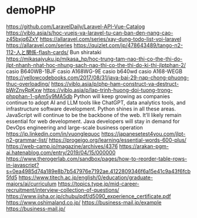 # demoPHP
https://github.com/LaravelDaily/Laravel-API-Vue-Catalog
https://viblo.asia/s/hoc-vuejs-va-laravel-tu-can-ban-den-nang-cao-z45bxjq6ZxY
https://allaravel.com/series/xay-dung-todo-list-voi-laravel
https://allaravel.com/series
https://quizlet.com/jp/478643489/tango-n2-112-人と関係-flash-cards/
Bun shirataki
https://mikasajyuku.jp/mikasa_hp/hoc-trung-tam-nao-thi-co-the-thi-do-jlpt-nhanh-nhat-hoc-nhung-sach-nao-thi-co-the-thi-do-ki-thi-jlptphan-2/
casio B640WB-1BJF
casio A168WG-9E
casio b640wd
casio A168-WEGB
https://yellowcodebooks.com/2017/08/31/java-bai-29-nap-chong-phuong-thuc-overloading/
https://viblo.asia/p/php-ham-construct-va-destruct-bWrZnyRpKxw
https://viblo.asia/p/lap-trinh-huong-doi-tuong-trong-phpphan-1-gAm5y9MA5db
Python will keep growing as companies continue to adopt AI and LLM tools like ChatGPT, data analytics tools, and infrastructure software development. Python shines in all these areas. 
JavaScript will continue to be the backbone of the web. It’ll likely remain essential for web development.
Java developers will stay in demand for DevOps engineering and large-scale business operation
https://jp.linkedin.com/in/vuonglequoc
https://japanesetest4you.com/jlpt-n2-grammar-list/
https://progeigo.org/learning/essential-words-600-plus/
https://web-camp.io/magazine/archives/4376
https://arakan-pgm-ai.hatenablog.com/entry/2019/04/15/000000
https://www.therogerlab.com/sandbox/pages/how-to-reorder-table-rows-in-javascript?s=0ea4985d74a189e8b7b547976e7192ae.4122809346f6a15e41c9a43f6fcb5fd5
https://www.titech.ac.jp/english/0/education/graduate-majors/ai/curriculum
https://topics.type.jp/mid-career-recruitment/interview-collection-of-questions/
https://www.jisha.or.jp/chubu/pdf/d5090_experience_certificate.pdf
https://www.oshimaland.co.jp/
https://business-mail.jp/example
https://business-mail.jp/
